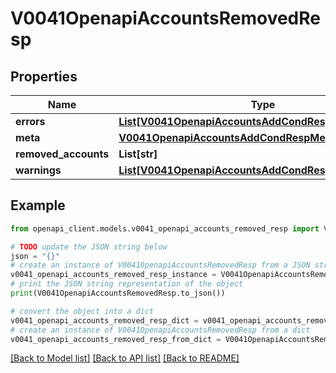 # V0041OpenapiAccountsRemovedResp


## Properties

Name | Type | Description | Notes
------------ | ------------- | ------------- | -------------
**errors** | [**List[V0041OpenapiAccountsAddCondRespErrorsInner]**](V0041OpenapiAccountsAddCondRespErrorsInner.md) | Query errors | [optional] 
**meta** | [**V0041OpenapiAccountsAddCondRespMeta**](V0041OpenapiAccountsAddCondRespMeta.md) |  | [optional] 
**removed_accounts** | **List[str]** | removed_accounts | 
**warnings** | [**List[V0041OpenapiAccountsAddCondRespWarningsInner]**](V0041OpenapiAccountsAddCondRespWarningsInner.md) | Query warnings | [optional] 

## Example

```python
from openapi_client.models.v0041_openapi_accounts_removed_resp import V0041OpenapiAccountsRemovedResp

# TODO update the JSON string below
json = "{}"
# create an instance of V0041OpenapiAccountsRemovedResp from a JSON string
v0041_openapi_accounts_removed_resp_instance = V0041OpenapiAccountsRemovedResp.from_json(json)
# print the JSON string representation of the object
print(V0041OpenapiAccountsRemovedResp.to_json())

# convert the object into a dict
v0041_openapi_accounts_removed_resp_dict = v0041_openapi_accounts_removed_resp_instance.to_dict()
# create an instance of V0041OpenapiAccountsRemovedResp from a dict
v0041_openapi_accounts_removed_resp_from_dict = V0041OpenapiAccountsRemovedResp.from_dict(v0041_openapi_accounts_removed_resp_dict)
```
[[Back to Model list]](../README.md#documentation-for-models) [[Back to API list]](../README.md#documentation-for-api-endpoints) [[Back to README]](../README.md)


